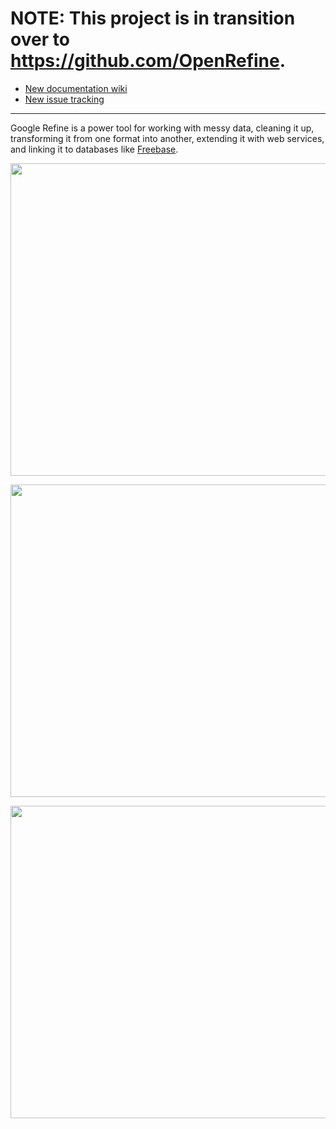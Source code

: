 # NOTE: This project is in transition over to https://github.com/OpenRefine. #

  * [New documentation wiki](https://github.com/OpenRefine/OpenRefine/wiki)
  * [New issue tracking](https://github.com/OpenRefine/OpenRefine/issues)


---


Google Refine is a power tool for working with messy data, cleaning it up, transforming it from one format into another, extending it with web services, and linking it to databases like [Freebase](http://www.freebase.com/).

<a href='http://www.youtube.com/watch?feature=player_embedded&v=B70J_H_zAWM' target='_blank'><img src='http://img.youtube.com/vi/B70J_H_zAWM/0.jpg' width='720' height=500 /></a>

<a href='http://www.youtube.com/watch?feature=player_embedded&v=cO8NVCs_Ba0' target='_blank'><img src='http://img.youtube.com/vi/cO8NVCs_Ba0/0.jpg' width='720' height=500 /></a>

<a href='http://www.youtube.com/watch?feature=player_embedded&v=5tsyz3ibYzk' target='_blank'><img src='http://img.youtube.com/vi/5tsyz3ibYzk/0.jpg' width='720' height=500 /></a>